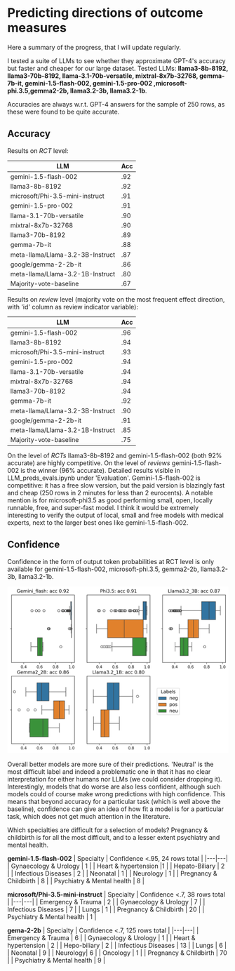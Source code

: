 # Predicting directions of outcome measures
Here a summary of the progress, that I will update regularly. 

I tested a suite of LLMs to see whether they approximate GPT-4's accuracy but faster and cheaper for our large dataset. Tested LLMs: **llama3-8b-8192, llama3-70b-8192, llama-3.1-70b-versatile, mixtral-8x7b-32768, gemma-7b-it, gemini-1.5-flash-002, gemini-1.5-pro-002 ,microsoft-phi.3.5,gemma2-2b, llama3.2-3b, llama3.2-1b**. 

Accuracies are always w.r.t. GPT-4 answers for the sample of 250 rows, as these were found to be quite accurate.

## Accuracy
Results on *RCT* level:

| LLM  | Acc  |
|---|---|
|gemini-1.5-flash-002|.92|
|llama3-8b-8192|.92|
microsoft/Phi-3.5-mini-instruct|.91|
|gemini-1.5-pro-002|.91|
|llama-3.1-70b-versatile|.90|
|mixtral-8x7b-32768|.90|
|llama3-70b-8192|.89|
|gemma-7b-it|.88|
|meta-llama/Llama-3.2-3B-Instruct|.87
|google/gemma-2-2b-it|.86|
|meta-llama/Llama-3.2-1B-Instruct|.80|
|Majority-vote-baseline|.67|

Results on *review* level (majority vote on the most frequent effect direction, with 'id' column as review indicator variable):

| LLM  | Acc  |
|---|---|
|gemini-1.5-flash-002|.96|
|llama3-8b-8192|.94|
microsoft/Phi-3.5-mini-instruct|.93|
|gemini-1.5-pro-002|.94|
|llama-3.1-70b-versatile|.94|
|mixtral-8x7b-32768|.94|
|llama3-70b-8192|.94|
|gemma-7b-it|.92|
|meta-llama/Llama-3.2-3B-Instruct|.90
|google/gemma-2-2b-it|.91|
|meta-llama/Llama-3.2-1B-Instruct|.85|
|Majority-vote-baseline|.75|

On the level of *RCTs* llama3-8b-8192 and gemini-1.5-flash-002 (both 92% accurate) are highly competitive. On the level of *reviews* gemini-1.5-flash-002 is the winner (96% accurate). Detailed results visible in LLM_preds_evals.ipynb under 'Evaluation'. Gemini-1.5-flash-002 is competitive: it has a free slow version, but the paid version is blazingly fast and cheap (250 rows in 2 minutes for less than 2 eurocents). A notable mention is for microsoft-phi3.5 as good performing small, open, locally runnable, free, and super-fast model. I think it would be extremely interesting to verify the output of local, small and free models with medical experts, next to the larger best ones like gemini-1.5-flash-002.  

## Confidence
Confidence in the form of output token probabilities at RCT level is only available for gemini-1.5-flash-002, microsoft-phi.3.5, gemma2-2b, llama3.2-3b, llama3.2-1b.

![alt text](gemini_flash_probs_dist.png)

Overall better models are more sure of their predictions. 'Neutral' is the most difficult label and indeed a problematic one in that it has no clear interpretation for either humans nor LLMs (we could consider dropping it). Interestingly, models that do worse are also less confident, although such models could of course make wrong predictions with high confidence. This means that beyond accuracy for a particular task (which is well above the baseline), confidence can give an idea of how fit a model is for a particular task, which does not get much attention in the literature.        

Which specialties are difficult for a selection of models? Pregnancy & childbirth is for all the most difficult, and to a lesser extent psychiatry and mental health. 

**gemini-1.5-flash-002**
| Specialty  | Confidence <.95, 24 rows total  |
|---|---|
| Gynaecology & Urology  | 1  |
| Heart & hypertension    |1   |
| Hepato-Biliary  | 2  |
| Infectious Diseases  | 2  |
| Neonatal  | 1  |
| Neurology  | 1  |
| Pregnancy & Childbirth  | 8  |
| Psychiatry & Mental health  | 8  |

**microsoft/Phi-3.5-mini-instruct**
| Specialty  | Confidence <.7, 38 rows total  |
|---|---|
| Emergency & Trauma  | 2  |
| Gynaecology & Urology    | 7  |
| Infectious Diseases  | 7  |
| Lungs  | 1  |
| Pregnancy & Childbirth  | 20  |
| Psychiatry & Mental health  | 1  |

**gema-2-2b**
| Specialty  | Confidence <.7, 125 rows total  |
|---|---|
| Emergency & Trauma  | 6  |
| Gynaecology & Urology    | 1  |
| Heart & hypertension | 2 |
| Hepo-biliary | 2 |
| Infectious Diseases  | 13  |
| Lungs  | 6  |
| Neonatal | 9 |
| Neurology| 6 |
| Oncology | 1 | 
| Pregnancy & Childbirth  | 70  |
| Psychiatry & Mental health  | 9  |
